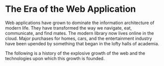 # The Era of the Web Application 

Web applications have grown to dominate the information architecture of modern life. 
They have transformed the way we navigate, eat, communicate, and find mates. 
The modern library now lives online in the cloud. Major purchases for homes, cars, 
and the entertainment industry have been upended by something that began in the 
lofty halls of academia. 

The following is a history of the explosive growth of the web and the technologies 
upon which this growth is founded. 